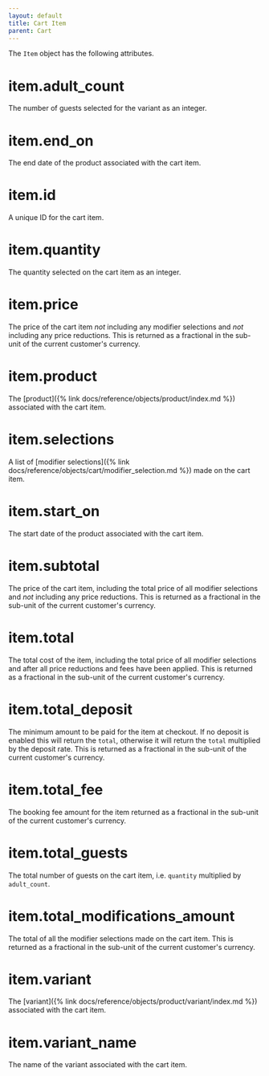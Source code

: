```yaml
---
layout: default
title: Cart Item
parent: Cart
---
```


The `Item` object has the following attributes.

# item.adult_count

The number of guests selected for the variant as an integer.

# item.end_on

The end date of the product associated with the cart item.

# item.id

A unique ID for the cart item.

# item.quantity

The quantity selected on the cart item as an integer.

# item.price

The price of the cart item _not_ including any modifier selections and _not_ including any price reductions. This is returned as a fractional in the sub-unit of the current customer's currency.

# item.product

The [product]({% link docs/reference/objects/product/index.md %}) associated with the cart item.

# item.selections

A list of [modifier selections]({% link docs/reference/objects/cart/modifier_selection.md %}) made on the cart item.

# item.start_on

The start date of the product associated with the cart item.

# item.subtotal

The price of the cart item, including the total price of all modifier selections and _not_ including any price reductions. This is returned as a fractional in the sub-unit of the current customer's currency.

# item.total

The total cost of the item, including the total price of all modifier selections and after all price reductions and fees have been applied. This is returned as a fractional in the sub-unit of the current customer's currency.

# item.total_deposit

The minimum amount to be paid for the item at checkout. If no deposit is enabled this will return the `total`, otherwise it will return the `total` multiplied by the deposit rate. This is returned as a fractional in the sub-unit of the current customer's currency.

# item.total_fee

The booking fee amount for the item returned as a fractional in the sub-unit of the current customer's currency.

# item.total_guests

The total number of guests on the cart item, i.e. `quantity` multiplied by `adult_count`.

# item.total_modifications_amount

The total of all the modifier selections made on the cart item. This is returned as a fractional in the sub-unit of the current customer's currency.

# item.variant

The [variant]({% link docs/reference/objects/product/variant/index.md %}) associated with the cart item.

# item.variant_name

The name of the variant associated with the cart item.
